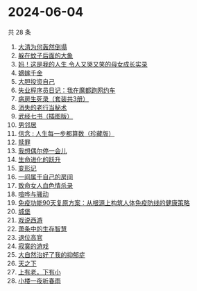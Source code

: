 # 2024-06-04

共 28 条

<!-- BEGIN WEREAD -->
<!-- 最后更新时间 2024-06-04 12:01:07 +0800 -->
1. [大清为何轰然倒塌](https://weread.qq.com/web/bookDetail/45e32a60813ab8dfag0107ed)
1. [躲在蚊子后面的大象](https://weread.qq.com/web/bookDetail/bfc32800813ab883bg0165f3)
1. [妈！这是我的人生 令人又哭又笑的母女成长实录](https://weread.qq.com/web/bookDetail/f6d32160813ab7e49g012e99)
1. [嫡嫁千金](https://weread.qq.com/web/bookDetail/e4b325506e6660fe4bd6750)
1. [大胆投资自己](https://weread.qq.com/web/bookDetail/a6732090813ab7c0dg016294)
1. [失业程序员日记：我在魔都跑网约车](https://weread.qq.com/web/bookDetail/80432950813ab8e38g013445)
1. [病房生死录（套装共3册）](https://weread.qq.com/web/bookDetail/4c632b60813ab8df3g0158f7)
1. [消失的老行当秘术](https://weread.qq.com/web/bookDetail/2a4322e0813ab8ba1g012038)
1. [武经七书（插图版）](https://weread.qq.com/web/bookDetail/831322b072140b598310d3a)
1. [男邻居](https://weread.qq.com/web/bookDetail/750323e0813ab8c4bg013c1e)
1. [信念 : 人生每一步都算数（珍藏版）](https://weread.qq.com/web/bookDetail/9e1326b0813ab8736g0119ec)
1. [赎罪](https://weread.qq.com/web/bookDetail/52b32c30813ab8e37g0173ea)
1. [我想偶尔停一会儿](https://weread.qq.com/web/bookDetail/57432ab0813ab7d21g018fbb)
1. [生命进化的跃升](https://weread.qq.com/web/bookDetail/26d32ff071f956d326d36a5)
1. [变形记](https://weread.qq.com/web/bookDetail/f8832a20720c40caf885237)
1. [一间属于自己的房间](https://weread.qq.com/web/bookDetail/aa0327a0813ab8e07g013eb2)
1. [致命女人血色情杀录](https://weread.qq.com/web/bookDetail/b8e32c70813ab8de0g0161d4)
1. [喧哗与骚动](https://weread.qq.com/web/bookDetail/66f3293072040eaf66fa576)
1. [免疫功能90天复原方案：从根源上构筑人体免疫防线的健康策略](https://weread.qq.com/web/bookDetail/69632030813ab856ag01554c)
1. [城堡](https://weread.qq.com/web/bookDetail/6b732d10718784256b72781)
1. [戏说西游](https://weread.qq.com/web/bookDetail/e5d32a60813ab8bdcg010583)
1. [萧条中的生存智慧](https://weread.qq.com/web/bookDetail/4ff32d0071dd8b024ffa088)
1. [退位高官](https://weread.qq.com/web/bookDetail/d0332440813ab8db0g016de8)
1. [寂寞的游戏](https://weread.qq.com/web/bookDetail/d3a32f707164850cd3a812d)
1. [大自然治好了我的抑郁症](https://weread.qq.com/web/bookDetail/3e232cb0813ab7d65g018ad1)
1. [天之下](https://weread.qq.com/web/bookDetail/4de326a0721770aa4de95f4)
1. [上有老，下有小](https://weread.qq.com/web/bookDetail/67f32aa0813ab8d6bg019ce9)
1. [小楼一夜听春雨](https://weread.qq.com/web/bookDetail/b7232a30813ab8da4g0152a2)
<!-- END WEREAD -->